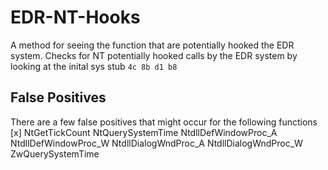 # EDR-NT-Hooks
A method for seeing the function that are potentially hooked the EDR system.
Checks for NT potentially hooked calls by the EDR system by looking at the inital sys stub
``` 4c 8b d1 b8 ```

## False Positives
There are a few false positives that might occur for the following functions
[x] NtGetTickCount
NtQuerySystemTime
NtdllDefWindowProc_A
NtdllDefWindowProc_W
NtdllDialogWndProc_A
NtdllDialogWndProc_W
ZwQuerySystemTime
